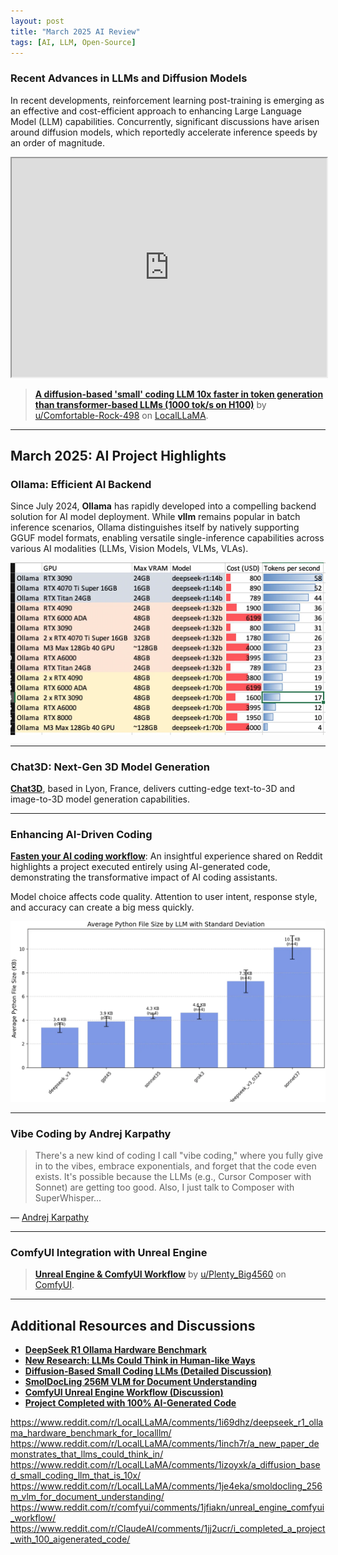 ```yaml
---
layout: post
title: "March 2025 AI Review"
tags: [AI, LLM, Open-Source]
---
```


### Recent Advances in LLMs and Diffusion Models

In recent developments, reinforcement learning post-training is emerging as an effective and cost-efficient approach to enhancing Large Language Model (LLM) capabilities. Concurrently, significant discussions have arisen around diffusion models, which reportedly accelerate inference speeds by an order of magnitude.

<iframe width="100%" height="350" src="https://packaged-media.redd.it/1fjjrjf8ip8e1/pb/m2-res_640p.mp4?m=DASHPlaylist.mpd&v=1&e=1743015600&s=1cdd9b402bb27aae2dc6a541effc955661865f81"></iframe>

> [**A diffusion-based 'small' coding LLM 10x faster in token generation than transformer-based LLMs (1000 tok/s on H100)**](https://www.reddit.com/r/LocalLLaMA/comments/1izoyxk/a_diffusion_based_small_coding_llm_that_is_10x/) by [u/Comfortable-Rock-498](https://www.reddit.com/user/Comfortable-Rock-498/) on [LocalLLaMA](https://www.reddit.com/r/LocalLLaMA/).

---

## March 2025: AI Project Highlights

### Ollama: Efficient AI Backend

Since July 2024, **Ollama** has rapidly developed into a compelling backend solution for AI model deployment. While **vllm** remains popular in batch inference scenarios, Ollama distinguishes itself by natively supporting GGUF model formats, enabling versatile single-inference capabilities across various AI modalities (LLMs, Vision Models, VLMs, VLAs).

![Ollama Performance Comparison](/images/ollamaspeed.png "Ollama Performance Comparison")

---

### Chat3D: Next-Gen 3D Model Generation

[**Chat3D**](https://chat3d.ai/), based in Lyon, France, delivers cutting-edge text-to-3D and image-to-3D model generation capabilities.

---

### Enhancing AI-Driven Coding

[**Fasten your AI coding workflow**](https://www.reddit.com/r/ClaudeAI/comments/1jj2ucr/i_completed_a_project_with_100_aigenerated_code/): An insightful experience shared on Reddit highlights a project executed entirely using AI-generated code, demonstrating the transformative impact of AI coding assistants.

Model choice affects code quality. Attention to user intent, response style, and accuracy can create a big mess quickly.

![Python Code Size Metrics](../images/averagepythonsize.png)

---

### Vibe Coding by Andrej Karpathy

> There's a new kind of coding I call "vibe coding," where you fully give in to the vibes, embrace exponentials, and forget that the code even exists. It's possible because the LLMs (e.g., Cursor Composer with Sonnet) are getting too good. Also, I just talk to Composer with SuperWhisper...

— [Andrej Karpathy](https://twitter.com/karpathy/status/1886192184808149383)

---

### ComfyUI Integration with Unreal Engine

> [**Unreal Engine & ComfyUI Workflow**](https://www.reddit.com/r/comfyui/comments/1jfiakn/unreal_engine_comfyui_workflow/) by [u/Plenty_Big4560](https://www.reddit.com/user/Plenty_Big4560/) on [ComfyUI](https://www.reddit.com/r/comfyui/).

---

## Additional Resources and Discussions

- [**DeepSeek R1 Ollama Hardware Benchmark**](https://www.reddit.com/r/LocalLLaMA/comments/1i69dhz/deepseek_r1_ollama_hardware_benchmark_for_localllm/)
- [**New Research: LLMs Could Think in Human-like Ways**](https://www.reddit.com/r/LocalLLaMA/comments/1inch7r/a_new_paper_demonstrates_that_llms_could_think_in/)
- [**Diffusion-Based Small Coding LLMs (Detailed Discussion)**](https://www.reddit.com/r/LocalLLaMA/comments/1izoyxk/a_diffusion_based_small_coding_llm_that_is_10x/)
- [**SmolDocLing 256M VLM for Document Understanding**](https://www.reddit.com/r/LocalLLaMA/comments/1je4eka/smoldocling_256m_vlm_for_document_understanding/)
- [**ComfyUI Unreal Engine Workflow (Discussion)**](https://www.reddit.com/r/comfyui/comments/1jfiakn/unreal_engine_comfyui_workflow/)
- [**Project Completed with 100% AI-Generated Code**](https://www.reddit.com/r/ClaudeAI/comments/1jj2ucr/i_completed_a_project_with_100_aigenerated_code/)

https://www.reddit.com/r/LocalLLaMA/comments/1i69dhz/deepseek_r1_ollama_hardware_benchmark_for_localllm/
https://www.reddit.com/r/LocalLLaMA/comments/1inch7r/a_new_paper_demonstrates_that_llms_could_think_in/
https://www.reddit.com/r/LocalLLaMA/comments/1izoyxk/a_diffusion_based_small_coding_llm_that_is_10x/
https://www.reddit.com/r/LocalLLaMA/comments/1je4eka/smoldocling_256m_vlm_for_document_understanding/
https://www.reddit.com/r/comfyui/comments/1jfiakn/unreal_engine_comfyui_workflow/
https://www.reddit.com/r/ClaudeAI/comments/1jj2ucr/i_completed_a_project_with_100_aigenerated_code/


